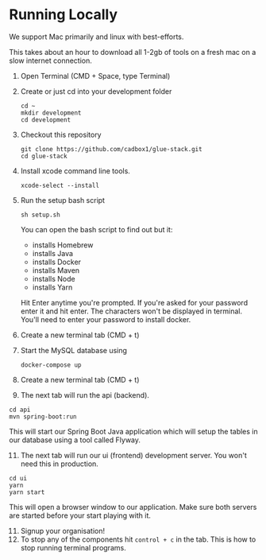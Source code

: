 # Running Locally

We support Mac primarily and linux with best-efforts.

This takes about an hour to download all 1-2gb of tools on a fresh mac on a slow internet connection.

1. Open Terminal \(CMD + Space, type Terminal\)
2. Create or just cd into your development folder

   ```text
   cd ~
   mkdir development
   cd development
   ```

3. Checkout this repository

   ```text
   git clone https://github.com/cadbox1/glue-stack.git
   cd glue-stack
   ```

4. Install xcode command line tools.
   
   ```
   xcode-select --install
   ```

5. Run the setup bash script

   ```text
   sh setup.sh
   ```

   You can open the bash script to find out but it:

   * installs Homebrew
   * installs Java
   * installs Docker
   * installs Maven
   * installs Node
   * installs Yarn

    Hit Enter anytime you're prompted.
    If you're asked for your password enter it and hit enter. The characters won't be displayed in terminal.
    You'll need to enter your password to install docker.

6. Create a new terminal tab \(CMD + t\)
7. Start the MySQL database using

   ```text
   docker-compose up
   ```

8. Create a new terminal tab \(CMD + t\)
9.  The next tab will run the api \(backend\).

   ```text
   cd api
   mvn spring-boot:run
   ```

   This will start our Spring Boot Java application which will setup the tables in our database using a tool called Flyway.

11. The next tab will run our ui \(frontend\) development server. You won't need this in production.

   ```text
   cd ui
   yarn
   yarn start
   ```

   This will open a browser window to our application. Make sure both servers are started before your start playing with it.

11. Signup your organisation!
12. To stop any of the components hit `control + c` in the tab. This is how to stop running terminal programs.